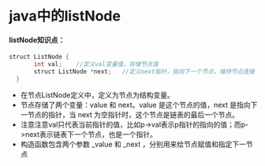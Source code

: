 # java中的listNode

#### listNode知识点：

```java
struct ListNode {
       int val;    //定义val变量值，存储节点值
       struct ListNode *next;   //定义next指针，指向下一个节点，维持节点连接
  }
```

- 在节点ListNode定义中，定义为节点为结构变量。
- 节点存储了两个变量：value 和 next。value 是这个节点的值，next 是指向下一节点的指针，当 next 为空指针时，这个节点是链表的最后一个节点。
- 注意注意val只代表当前指针的值，比如p->val表示p指针的指向的值；而p->next表示链表下一个节点，也是一个指针。
- 构造函数包含两个参数 _value 和 _next ，分别用来给节点赋值和指定下一节点